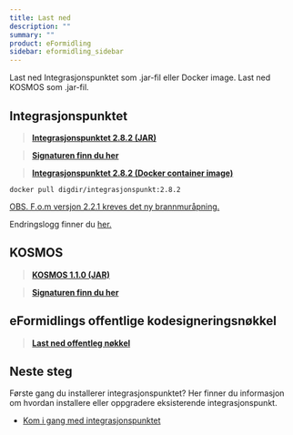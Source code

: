 ```yaml
---
title: Last ned
description: ""
summary: ""
product: eFormidling
sidebar: eformidling_sidebar
---
```


Last ned Integrasjonspunktet som .jar-fil eller Docker image. Last ned KOSMOS som .jar-fil. 

## Integrasjonspunktet

> [**Integrasjonspunktet 2.8.2 (JAR)**](https://repo1.maven.org/maven2/no/difi/meldingsutveksling/integrasjonspunkt/2.8.2/integrasjonspunkt-2.8.2.jar)

> [**Signaturen finn du her**](https://repo1.maven.org/maven2/no/difi/meldingsutveksling/integrasjonspunkt/2.8.2/integrasjonspunkt-2.8.2.jar.asc)

> [**Integrasjonspunktet 2.8.2 (Docker container image)** ](https://hub.docker.com/layers/integrasjonspunkt/digdir/integrasjonspunkt/2.8.2/images/sha256-9fab05b1216e8e6df56ee75208d1d94d89450efbc7729cd2464f3ab0040f4ce0?context=explore)

```docker pull digdir/integrasjonspunkt:2.8.2```

[OBS. F.o.m versjon 2.2.1 kreves det ny brannmuråpning.](../installasjon/forberede_installasjon#brannmur%C3%A5pninger-i-produksjon)

Endringslogg finner du [her.](../oppgradering/endringslogg)

## KOSMOS

> [**KOSMOS 1.1.0 (JAR)**](https://repo1.maven.org/maven2/no/difi/move/kosmos/1.1.0/kosmos-1.1.0.jar)

> [**Signaturen finn du her**](https://repo1.maven.org/maven2/no/difi/move/kosmos/1.1.0/kosmos-1.1.0.jar.asc)

## eFormidlings offentlige kodesigneringsnøkkel

> [**Last ned offentleg nøkkel**](/resources/eformidling/public_keys/eformidling-key.asc)

## Neste steg

Første gang du installerer integrasjonspunktet? Her finner du informasjon om hvordan installere eller oppgradere eksisterende integrasjonspunkt.

- [Kom i gang med integrasjonspunktet](../installasjon/)
